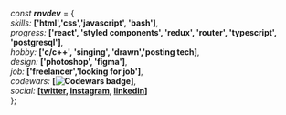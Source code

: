*const* ***rnvdev*** = {<br>
  *skills:* **['html','css','javascript', 'bash']**,<br>
  *progress:* **['react', 'styled components', 'redux', 'router', 'typescript', 'postgresql']**,<br>
  *hobby:* **['c/c++', 'singing', 'drawn','posting tech]**,<br>
  *design:* **['photoshop', 'figma']**,<br>
  *job:* **['freelancer','looking for job']**,<br>
  *codewars:* **[![Codewars badge](https://www.codewars.com/users/rnvdev/badges/micro)]**,<br>
  *social:* **[<a href="https://www.twitter.com/rnvdev">twitter</a>, <a href="https://www.instagram.com/rnvdev">instagram</a>, <a href="https://www.linkedin.com/in/rnvdev">linkedin</a>]**<br>
};

